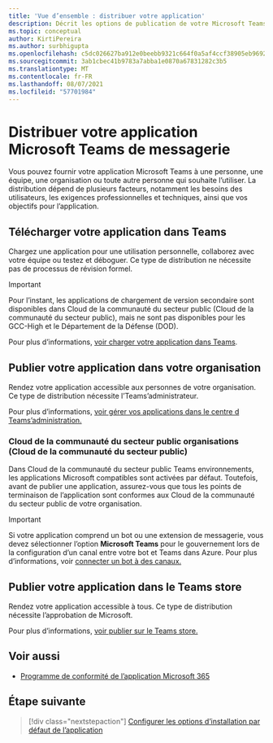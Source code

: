 ```yaml
---
title: 'Vue d’ensemble : distribuer votre application'
description: Décrit les options de publication de votre Microsoft Teams application.
ms.topic: conceptual
author: KirtiPereira
ms.author: surbhigupta
ms.openlocfilehash: c5dc026627ba912e0beebb9321c664f0a5af4ccf38905eb969226da8103b9a4a
ms.sourcegitcommit: 3ab1cbec41b9783a7abba1e0870a67831282c3b5
ms.translationtype: MT
ms.contentlocale: fr-FR
ms.lasthandoff: 08/07/2021
ms.locfileid: "57701984"
---
```

# <a name="distribute-your-microsoft-teams-app"></a>Distribuer votre application Microsoft Teams de messagerie

Vous pouvez fournir votre application Microsoft Teams à une personne, une équipe, une organisation ou toute autre personne qui souhaite l’utiliser. La distribution dépend de plusieurs facteurs, notamment les besoins des utilisateurs, les exigences professionnelles et techniques, ainsi que vos objectifs pour l’application.

## <a name="upload-your-app-in-teams"></a>Télécharger votre application dans Teams

Chargez une application pour une utilisation personnelle, collaborez avec votre équipe ou testez et déboguer. Ce type de distribution ne nécessite pas de processus de révision formel.

> [!IMPORTANT]
> Pour l’instant, les applications de chargement de version secondaire sont disponibles dans Cloud de la communauté du secteur public (Cloud de la communauté du secteur public), mais ne sont pas disponibles pour les GCC-High et le Département de la Défense (DOD).

Pour plus d’informations, [voir charger votre application dans Teams](apps-upload.md).

## <a name="publish-your-app-to-your-org"></a>Publier votre application dans votre organisation

Rendez votre application accessible aux personnes de votre organisation. Ce type de distribution nécessite l’Teams’administrateur.

Pour plus d’informations, [voir gérer vos applications dans le centre d Teams’administration.](/MicrosoftTeams/manage-apps?toc=%2Fmicrosoftteams%2Fplatform%2Ftoc.json&bc=%2FMicrosoftTeams%2Fbreadcrumb%2Ftoc.json)

### <a name="government-community-cloud-gcc-organizations"></a>Cloud de la communauté du secteur public organisations (Cloud de la communauté du secteur public)

Dans Cloud de la communauté du secteur public Teams environnements, les applications Microsoft compatibles sont activées par défaut. Toutefois, avant de publier une application, assurez-vous que tous les points de terminaison de l’application sont conformes aux Cloud de la communauté du secteur public de votre organisation.

> [!IMPORTANT]
>Si votre application comprend un bot ou une extension de messagerie, vous devez sélectionner l’option **Microsoft Teams** pour le gouvernement lors de la configuration d’un canal entre votre bot et Teams dans Azure. Pour plus d’informations, voir [connecter un bot à des canaux.](/azure/bot-service/bot-service-manage-channels?view=azure-bot-service-4.0&preserve-view=true)

## <a name="publish-your-app-to-the-teams-store"></a>Publier votre application dans le Teams store

Rendez votre application accessible à tous. Ce type de distribution nécessite l’approbation de Microsoft.

Pour plus d’informations, [voir publier sur le Teams store.](~/concepts/deploy-and-publish/appsource/publish.md)

## <a name="see-also"></a>Voir aussi

* [Programme de conformité de l’application Microsoft 365](/microsoft-365-app-certification/overview)

## <a name="next-step"></a>Étape suivante

> [!div class="nextstepaction"]
> [Configurer les options d’installation par défaut de l’application](~/concepts/deploy-and-publish/add-default-install-scope.md)
